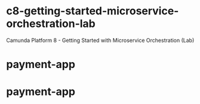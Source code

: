 # c8-getting-started-microservice-orchestration-lab
Camunda Platform 8 - Getting Started with Microservice Orchestration (Lab)
# payment-app
# payment-app
